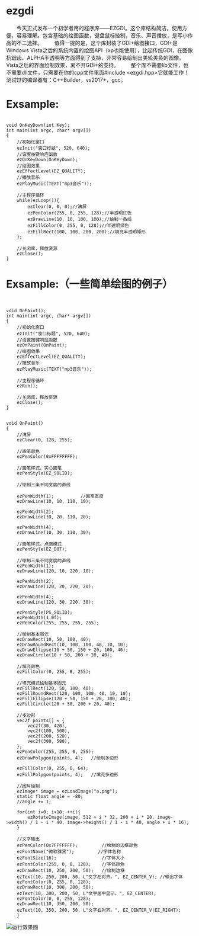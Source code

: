 # ezgdi
　　今天正式发布一个初学者用的程序库——EZGDI。这个库结构简洁，使用方便，容易理解。包含基础的绘图函数，键盘鼠标控制，音乐、声音播放，是写小作品的不二选择。
　　值得一提的是，这个库封装了GDI+绘图接口，GDI+是Windows Vista之后的系统内置的绘图API（xp也能使用），比起传统GDI，在图像抗锯齿、ALPHA半透明等方面得到了支持，非常容易绘制出美轮美奂的图像。Vista之后的界面绘制效果，离不开GDI+的支持。
　　整个库不需要lib文件，也不需要dll文件，只需要在你的cpp文件里面#include <ezgdi.hpp>它就能工作！测试过的编译器有：C++Builder，vs2017+，gcc。

# Exsample:

<pre><code>
void OnKeyDown(int Key);
int main(int argc, char* argv[])
{
    //初始化窗口
    ezInit("窗口标题", 520, 640);
    //设置按键响应函数
    ezOnKeyDown(OnKeyDown);
    //绘图效果
    ezEffectLevel(EZ_QUALITY);
    //播放音乐
    ezPlayMusic(TEXT("mp3音乐"));

    //主程序循环
    while(ezLoop()){
        ezClear(0, 0, 0);//清屏
        ezPenColor(255, 0, 255, 128);//半透明红色
        ezDrawLine(10, 10, 100, 100);//绘制一条线
        ezFillColor(0, 255, 0, 128);//半透明绿色
        ezFillRect(100, 100, 200, 200);//填充半透明矩形
    };
    
    //关闭库，释放资源
    ezClose();
}
</pre></code>

# Exsample:（一些简单绘图的例子）

<pre><code>

void OnPaint();
int main(int argc, char* argv[])
{
    //初始化窗口
    ezInit("窗口标题", 520, 640);
    //设置按键响应函数
    ezOnPaint(OnPaint);
    //绘图效果
    ezEffectLevel(EZ_QUALITY);
    //播放音乐
    ezPlayMusic(TEXT("mp3音乐"));

    //主程序循环
    ezRun();
    
    //关闭库，释放资源
    ezClose();
}


void OnPaint()
{
    //清屏
    ezClear(0, 128, 255);

    //画笔颜色
    ezPenColor(0xFFFFFFFF);

    //画笔样式，实心画笔
    ezPenStyle(EZ_SOLID);

    //绘制三条不同宽度的直线

    ezPenWidth(1);          //画笔宽度
    ezDrawLine(10, 10, 110, 10);

    ezPenWidth(2);
    ezDrawLine(10, 20, 110, 20);

    ezPenWidth(4);
    ezDrawLine(10, 30, 110, 30);

    //画笔样式，点画模式
    ezPenStyle(EZ_DOT);

    //绘制三条不同宽度的直线
    ezPenWidth(1);
    ezDrawLine(120, 10, 220, 10);

    ezPenWidth(2);
    ezDrawLine(120, 20, 220, 20);

    ezPenWidth(4);
    ezDrawLine(120, 30, 220, 30);

    ezPenStyle(PS_SOLID);
    ezPenWidth(1.0f);
    ezPenColor(255, 255, 255, 255);

    //绘制基本图元
    ezDrawRect(10, 50, 100, 40);
    ezDrawRoundRect(10, 100, 100, 40, 10, 10);
    ezDrawEllipse(10 + 50, 150 + 20, 100, 40);
    ezDrawCircle(10 + 50, 200 + 20, 40);

    //填充颜色
    ezFillColor(0, 255, 0, 255);

    //填充模式绘制基本图元
    ezFillRect(120, 50, 100, 40);
    ezFillRoundRect(120, 100, 100, 40, 10, 10);
    ezFillEllipse(120 + 50, 150 + 20, 100, 40);
    ezFillCircle(120 + 50, 200 + 20, 40);

    //多边形
    vec2f points[] = {
        vec2f(30, 420),
        vec2f(100, 500),
        vec2f(200, 520),
        vec2f(300, 500),
    };
    ezPenColor(255, 255, 0, 255);
    ezDrawPolygon(points, 4);   //绘制多边形

    ezFillColor(0, 255, 0, 64);
    ezFillPolygon(points, 4);   //填充多边形

    //图片绘制
    ezImage* image = ezLoadImage("a.png");
    static float angle = -80;
    //angle += 1;

    for(int i=0; i<10; ++i){
        ezRotateImage(image, 512 + i * 32, 200 + i * 20, image->width() / 1 - i * 40, image->height() / 1 - i * 40, angle + i * 16);
    }

    //文字输出
    ezPenColor(0x7FFFFFFF);         //绘制的边框颜色
    ezFontName("微软雅黑");         //字体名称
    ezFontSize(16);                 //字体大小
    ezFontColor(255, 0, 0, 128);    //字体颜色
    ezDrawRect(10, 250, 200, 50);   //绘制边框
    ezText(10, 250, 200, 50, L"文字左对齐。", EZ_CENTER_V); //输出字体
    ezFontColor(0, 255, 0, 128);
    ezDrawRect(10, 300, 200, 50);
    ezText(10, 300, 200, 50, L"文字居中显示。", EZ_CENTER);
    ezFontColor(0, 0, 255, 128);
    ezDrawRect(10, 350, 200, 50);
    ezText(10, 350, 200, 50, L"文字右对齐。", EZ_CENTER_V|EZ_RIGHT);
    }
</pre></code>
![运行效果图](https://github.com/sdragonx/ezgdi/blob/master/sample.png)
